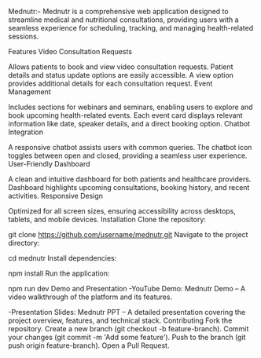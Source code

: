 Mednutr:- Mednutr is a comprehensive web application designed to streamline medical and nutritional consultations, providing users with a seamless experience for scheduling, tracking, and managing health-related sessions.

Features
Video Consultation Requests

Allows patients to book and view video consultation requests.
Patient details and status update options are easily accessible.
A view option provides additional details for each consultation request.
Event Management

Includes sections for webinars and seminars, enabling users to explore and book upcoming health-related events.
Each event card displays relevant information like date, speaker details, and a direct booking option.
Chatbot Integration

A responsive chatbot assists users with common queries.
The chatbot icon toggles between open and closed, providing a seamless user experience.
User-Friendly Dashboard

A clean and intuitive dashboard for both patients and healthcare providers.
Dashboard highlights upcoming consultations, booking history, and recent activities.
Responsive Design

Optimized for all screen sizes, ensuring accessibility across desktops, tablets, and mobile devices.
Installation
Clone the repository:

git clone https://github.com/username/mednutr.git
Navigate to the project directory:

cd mednutr
Install dependencies:

npm install
Run the application:

npm run dev
Demo and Presentation
-YouTube Demo: Mednutr Demo – A video walkthrough of the platform and its features.

-Presentation Slides: Mednutr PPT – A detailed presentation covering the project overview, features, and technical stack.
Contributing
Fork the repository.
Create a new branch (git checkout -b feature-branch).
Commit your changes (git commit -m 'Add some feature').
Push to the branch (git push origin feature-branch).
Open a Pull Request.
